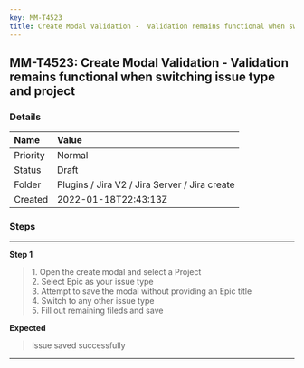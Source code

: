 ```yaml
---
key: MM-T4523
title: Create Modal Validation -  Validation remains functional when switching issue type and project
---
```


## MM-T4523: Create Modal Validation - Validation remains functional when switching issue type and project

### Details

| Name     | Value                                         |
| :------- | :-------------------------------------------- |
| Priority | Normal                                        |
| Status   | Draft                                         |
| Folder   | Plugins / Jira V2 / Jira Server / Jira create |
| Created  | 2022-01-18T22:43:13Z                          |

### Steps

<hr/>

**Step 1**

> <article>1. Open the create modal and select a Project <br />2. Select Epic as your issue type<br />3. Attempt to save the modal without providing an Epic title<br />4. Switch to any other issue type<br />5. Fill out remaining fileds and save</article>

**Expected**

> <article>Issue saved successfully</article>

<hr/>
